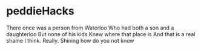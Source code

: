 # peddieHacks
There once was a person from Waterloo
Who had both a son and a daughterloo
But none of his kids
Knew where that place is
And that is a real shame I think. Really. Shining how do you not know
